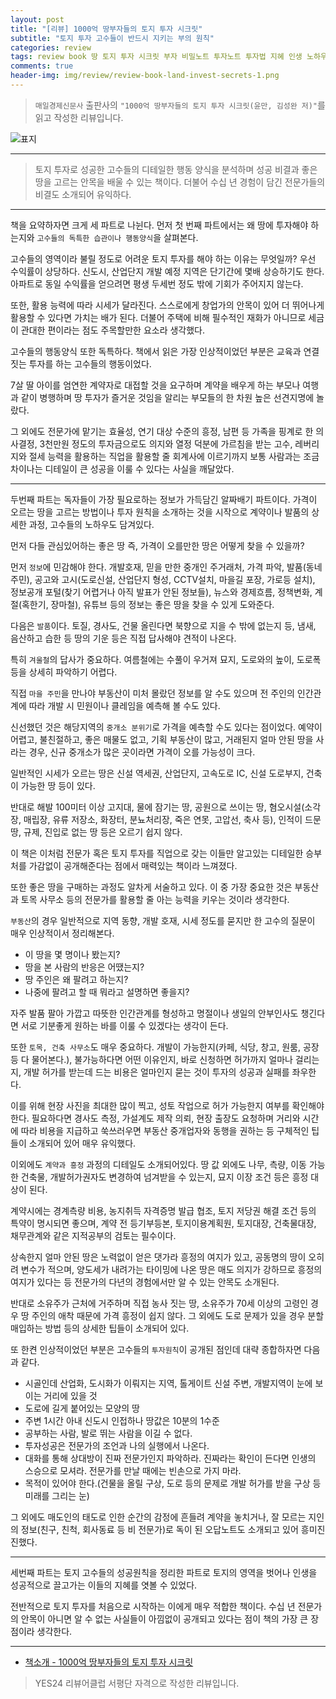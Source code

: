 ```yaml
---  
layout: post  
title: "[리뷰] 1000억 땅부자들의 토지 투자 시크릿"  
subtitle: "토지 투자 고수들이 반드시 지키는 부의 원칙"  
categories: review  
tags: review book 땅 토지 투자 시크릿 부자 비밀노트 투자노트 투자법 지혜 인생 노하우    
comments: true  
header-img: img/review/review-book-land-invest-secrets-1.png
---  
```

  
> `매일경제신문사` 출판사의 `"1000억 땅부자들의 토지 투자 시크릿(윤만, 김성완 저)"`를 읽고 작성한 리뷰입니다.  

![표지](https://theorydb.github.io/assets/img/review/review-book-land-invest-secrets-1.png)  

---

> 토지 투자로 성공한 고수들의 디테일한 행동 양식을 분석하며 성공 비결과 좋은 땅을 고르는 안목을 배울 수 있는 책이다. 더불어 수십 년 경험이 담긴 전문가들의 비결도 소개되어 유익하다.

---
책을 요약하자면 크게 세 파트로 나뉜다. 먼저 첫 번째 파트에서는 왜 땅에 투자해야 하는지와 `고수들의 독특한 습관이나 행동양식`을 살펴본다.

고수들의 영역이라 불릴 정도로 어려운 토지 투자를 해야 하는 이유는 무엇일까? 우선 수익률이 상당하다. 신도시, 산업단지 개발 예정 지역은 단기간에 몇배 상승하기도 한다. 아파트로 동일 수익률을 얻으려면 평생 두세번 정도 밖에 기회가 주어지지 않는다. 

또한, 활용 능력에 따라 시세가 달라진다. 스스로에게 창업가의 안목이 있어 더 뛰어나게 활용할 수 있다면 가치는 배가 된다. 더불어 주택에 비해 필수적인 재화가 아니므로 세금이 관대한 편이라는 점도 주목할만한 요소라 생각했다.

고수들의 행동양식 또한 독특하다. 책에서 읽은 가장 인상적이었던 부분은 교육과 연결 짓는 투자를 하는 고수들의 행동이었다. 

7살 딸 아이를 엄연한 계약자로 대접할 것을 요구하며 계약을 배우게 하는 부모나 여행과 같이 병행하며 땅 투자가 즐거운 것임을 알리는 부모들의 한 차원 높은 선견지명에 놀랐다.

그 외에도 전문가에 맡기는 효율성, 연기 대상 수준의 흥정, 남편 등 가족을 핑계로 한 의사결정, 3천만원 정도의 투자금으로도 의지와 열정 덕분에 가르침을 받는 고수, 레버리지와 절세 능력을 활용하는 직업을 활용할 줄 회계사에 이르기까지 보통 사람과는 조금 차이나는 디테일이 큰 성공을 이룰 수 있다는 사실을 깨달았다.


---
두번째 파트는 독자들이 가장 필요로하는 정보가 가득담긴 알짜배기 파트이다. 가격이 오르는 땅을 고르는 방법이나 투자 원칙을 소개하는 것을 시작으로 계약이나 발품의 상세한 과정, 고수들의 노하우도 담겨있다.

먼저 다들 관심있어하는 좋은 땅 즉, 가격이 오를만한 땅은 어떻게 찾을 수 있을까? 

먼저 `정보`에 민감해야 한다. 개발호재, 믿을 만한 중개인 주거래처, 가격 파악, 발품(동네주민), 공고와 고시(도로신설, 산업단지 형성, CCTV설치, 마을길 포장, 가로등 설치), 정보공개 포털(찾기 어렵거나 아직 발표가 안된 정보들), 뉴스와 경제흐름, 정책변화, 계절(혹한기, 장마철), 유튜브 등의 정보는 좋은 땅을 찾을 수 있게 도와준다.

다음은 `발품`이다. 토질, 경사도, 건물 올린다면 북향으로 지을 수 밖에 없는지 등, 냄새, 음산하고 습한 등 땅의 기운 등은 직접 답사해야 견적이 나온다. 

특히 `겨울철`의 답사가 중요하다. 여름철에는 수풀이 우거져 묘지, 도로와의 높이, 도로폭 등을 상세히 파악하기 어렵다. 

직접 `마을 주민`을 만나야 부동산이 미처 몰랐던 정보를 알 수도 있으며 전 주인의 인간관계에 따라 개발 시 민원이나 클레임을 예측해 볼 수도 있다. 

신선했던 것은 해당지역의 `중개소 분위기`로 가격을 예측할 수도 있다는 점이었다. 예약이 어렵고, 불친절하고, 좋은 매물도 없고, 기획 부동산이 많고, 거래된지 얼마 안된 땅을 사라는 경우, 신규 중개소가 많은 곳이라면 가격이 오를 가능성이 크다. 

일반적인 시세가 오르는 땅은 신설 역세권, 산업단지, 고속도로 IC, 신설 도로부지, 건축이 가능한 땅 등이 있다. 

반대로 해발 100미터 이상 고지대, 물에 잠기는 땅, 공원으로 쓰이는 땅, 혐오시설(소각장, 매립장, 유류 저장소, 화장터, 분뇨처리장, 죽은 연못, 고압선, 축사 등), 인적이 드문 땅, 규제, 진입로 없는 땅 등은 오르기 쉽지 않다. 

이 책은 이처럼 전문가 혹은 토지 투자를 직업으로 갖는 이들만 알고있는 디테일한 승부처를 가감없이 공개해준다는 점에서 매력있는 책이라 느껴졌다.

또한 좋은 땅을 구매하는 과정도 알차게 서술하고 있다. 이 중 가장 중요한 것은 부동산과 토목 사무소 등의 전문가를 활용할 줄 아는 능력을 키우는 것이라 생각한다. 

`부동산`의 경우 일반적으로 지역 동향, 개발 호재, 시세 정도를 묻지만 한 고수의 질문이 매우 인상적이서 정리해본다.
* 이 땅을 몇 명이나 봤는지?
* 땅을 본 사람의 반응은 어땠는지?
* 땅 주인은 왜 팔려고 하는지?
* 나중에 팔려고 할 때 뭐라고 설명하면 좋을지?

자주 발품 팔아 가깝고 따뜻한 인간관계를 형성하고 명절이나 생일의 안부인사도 챙긴다면 서로 기분좋게 원하는 바를 이룰 수 있겠다는 생각이 든다.

또한 `토목, 건축 사무소`도 매우 중요하다. 개발이 가능한지(카페, 식당, 창고, 원룸, 공장 등 다 물어본다.), 불가능하다면 어떤 이유인지, 바로 신청하면 허가까지 얼마나 걸리는지, 개발 허가를 받는데 드는 비용은 얼마인지 묻는 것이 투자의 성공과 실패를 좌우한다.

이를 위해 현장 사진을 최대한 많이 찍고, 성토 작업으로 허가 가능한지 여부를 확인해야 한다. 필요하다면 경사도 측정, 가설계도 제작 의뢰, 현장 출장도 요청하며 거리와 시간에 따라 비용을 지급하고 쑥쓰러우면 부동산 중개업자와 동행을 권하는 등 구체적인 팁들이 소개되어 있어 매우 유익했다.

이외에도 `계약과 흥정` 과정의 디테일도 소개되어있다. 땅 값 외에도 나무, 측량, 이동 가능한 건축물, 개발허가권자도 변경하여 넘겨받을 수 있는지, 묘지 이장 조건 등은 흥정 대상이 된다. 

계약시에는 경계측량 비용, 농지취득 자격증명 발급 협조, 토지 저당권 해결 조건 등의 특약이 명시되면 좋으며, 계약 전 등기부등본, 토지이용계획원, 토지대장, 건축물대장, 채무관계와 같은 지적공부의 검토는 필수이다.

상속한지 얼마 안된 땅은 노력없이 얻은 댓가라 흥정의 여지가 있고, 공동명의 땅이 오히려 변수가 적으며, 양도세가 내려가는 타이밍에 나온 땅은 매도 의지가 강하므로 흥정의 여지가 있다는 등 전문가의 다년의 경험에서만 알 수 있는 안목도 소개된다. 

반대로 소유주가 근처에 거주하며 직접 농사 짓는 땅, 소유주가 70세 이상의 고령인 경우 땅 주인의 애착 때문에 가격 흥정이 쉽지 않다. 
그 외에도 도로 문제가 있을 경우 분할매입하는 방법 등의 상세한 팁들이 소개되어 있다.

또 한켠 인상적이었던 부분은 고수들의 `투자원칙`이 공개된 점인데 대략 종합하자면 다음과 같다. 
* 시골인데 산업화, 도시화가 이뤄지는 지역, 톨게이트 신설 주변, 개발지역이 눈에 보이는 거리에 있을 것
* 도로에 길게 붙어있는 모양의 땅
* 주변 1시간 아내 신도시 인접하나 땅값은 10분의 1수준 
* 공부하는 사람, 발로 뛰는 사람을 이길 수 없다.
* 투자성공은 전문가의 조언과 나의 실행에서 나온다.
* 대화를 통해 상대방이 진짜 전문가인지 파악하라. 진짜라는 확인이 든다면 인생의 스승으로 모셔라. 전문가를 만날 때에는 빈손으로 가지 마라. 
* 목적이 있어야 한다.(건물을 올릴 구상, 도로 등의 문제로 개발 허가를 받을 구상 등 미래를 그리는 눈)

그 외에도 매도인의 태도로 인한 순간의 감정에 흔들려 계약을 놓치거나, 잘 모르는 지인의 정보(친구, 친척, 회사동료 등 비 전문가)로 독이 된 오답노트도 소개되고 있어 흥미진진했다.

---
세번째 파트는 토지 고수들의 성공원칙을 정리한 파트로 토지의 영역을 벗어나 인생을 성공적으로 끌고가는 이들의 지혜를 엿볼 수 있었다. 

전반적으로 토지 투자를 처음으로 시작하는 이에게 매우 적합한 책이다. 수십 년 전문가의 안목이 아니면 알 수 없는 사실들이 아낌없이 공개되고 있다는 점이 책의 가장 큰 장점이라 생각한다.


---

* [책소개 - 1000억 땅부자들의 토지 투자 시크릿](http://www.yes24.com/Product/Goods/109857317)

> YES24 리뷰어클럽 서평단 자격으로 작성한 리뷰입니다.